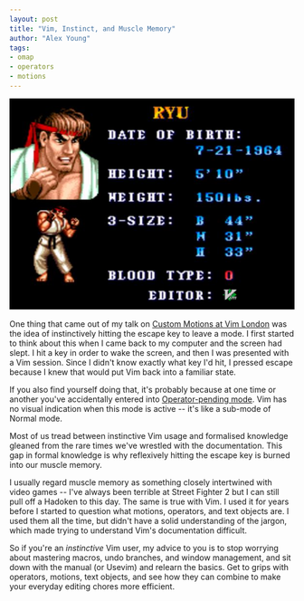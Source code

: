 ```yaml
---
layout: post
title: "Vim, Instinct, and Muscle Memory"
author: "Alex Young"
tags: 
- omap
- operators
- motions
---
```


![Ryu mastered motions and operators before mastering Hadoken](/images/posts/ryu-hjkl.png)

One thing that came out of my talk on [Custom Motions at Vim London](https://speakerdeck.com/aryoung/vim-london-custom-motions) was the idea of instinctively hitting the escape key to leave a mode.  I first started to think about this when I came back to my computer and the screen had slept.  I hit a key in order to wake the screen, and then I was presented with a Vim session.  Since I didn't know exactly what key I'd hit, I pressed escape because I knew that would put Vim back into a familiar state.

If you also find yourself doing that, it's probably because at one time or another you've accidentally entered into [Operator-pending mode](http://usevim.com/2012/12/05/omap/).  Vim has no visual indication when this mode is active -- it's like a sub-mode of Normal mode.

Most of us tread between instinctive Vim usage and formalised knowledge gleaned from the rare times we've wrestled with the documentation.  This gap in formal knowledge is why reflexively hitting the escape key is burned into our muscle memory.

I usually regard muscle memory as something closely intertwined with video games -- I've always been terrible at Street Fighter 2 but I can still pull off a Hadoken to this day.  The same is true with Vim.  I used it for years before I started to question what motions, operators, and text objects are.  I used them all the time, but didn't have a solid understanding of the jargon, which made trying to understand Vim's documentation difficult.

So if you're an _instinctive_ Vim user, my advice to you is to stop worrying about mastering macros, undo branches, and window management, and sit down with the manual (or Usevim) and relearn the basics.  Get to grips with operators, motions, text objects, and see how they can combine to make your everyday editing chores more efficient.

